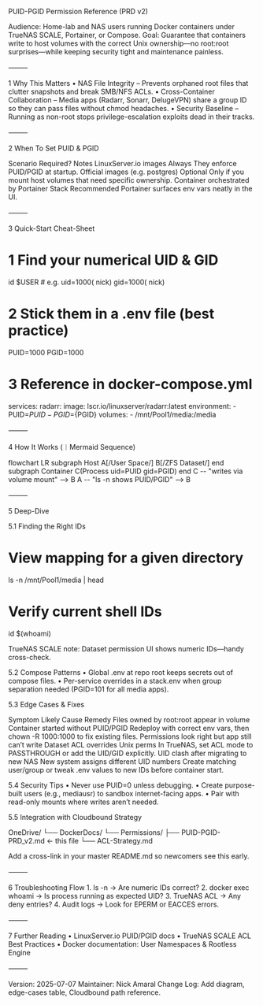 PUID-PGID Permission Reference (PRD v2)

Audience: Home-lab and NAS users running Docker containers under TrueNAS SCALE, Portainer, or Compose.
Goal: Guarantee that containers write to host volumes with the correct Unix ownership—no root:root surprises—while keeping security tight and maintenance painless.

⸻

1  Why This Matters
	•	NAS File Integrity – Prevents orphaned root files that clutter snapshots and break SMB/NFS ACLs.
	•	Cross-Container Collaboration – Media apps (Radarr, Sonarr, DelugeVPN) share a group ID so they can pass files without chmod headaches.
	•	Security Baseline – Running as non-root stops privilege-escalation exploits dead in their tracks.

⸻

2  When To Set PUID & PGID

Scenario	Required?	Notes
LinuxServer.io images	Always	They enforce PUID/PGID at startup.
Official images (e.g. postgres)	Optional	Only if you mount host volumes that need specific ownership.
Container orchestrated by Portainer Stack	Recommended	Portainer surfaces env vars neatly in the UI.


⸻

3  Quick-Start Cheat-Sheet

# 1 Find your numerical UID & GID
id $USER        # e.g. uid=1000( nick) gid=1000( nick)

# 2 Stick them in a .env file (best practice)
PUID=1000
PGID=1000

# 3 Reference in docker-compose.yml
services:
  radarr:
    image: lscr.io/linuxserver/radarr:latest
    environment:
      - PUID=${PUID}
      - PGID=${PGID}
    volumes:
      - /mnt/Pool1/media:/media


⸻

4  How It Works (︱Mermaid Sequence)

flowchart LR
    subgraph Host
        A[/User Space/]
        B[/ZFS Dataset/]
    end
    subgraph Container
        C(Process uid=PUID gid=PGID)
    end
    C -- "writes via volume mount" --> B
    A -- "ls -n shows PUID/PGID" --> B


⸻

5  Deep-Dive

5.1 Finding the Right IDs

# View mapping for a given directory
ls -n /mnt/Pool1/media | head
# Verify current shell IDs
id $(whoami)

TrueNAS SCALE note: Dataset permission UI shows numeric IDs—handy cross-check.

5.2 Compose Patterns
	•	Global .env at repo root keeps secrets out of compose files.
	•	Per-service overrides in a stack.env when group separation needed (PGID=101 for all media apps).

5.3 Edge Cases & Fixes

Symptom	Likely Cause	Remedy
Files owned by root:root appear in volume	Container started without PUID/PGID	Redeploy with correct env vars, then chown -R 1000:1000 to fix existing files.
Permissions look right but app still can’t write	Dataset ACL overrides Unix perms	In TrueNAS, set ACL mode to PASSTHROUGH or add the UID/GID explicitly.
UID clash after migrating to new NAS	New system assigns different UID numbers	Create matching user/group or tweak .env values to new IDs before container start.

5.4 Security Tips
	•	Never use PUID=0 unless debugging.
	•	Create purpose-built users (e.g., mediausr) to sandbox internet-facing apps.
	•	Pair with read-only mounts where writes aren’t needed.

5.5 Integration with Cloudbound Strategy

OneDrive/
└── DockerDocs/
    └── Permissions/
        ├── PUID-PGID-PRD_v2.md  ← this file
        └── ACL-Strategy.md

Add a cross-link in your master README.md so newcomers see this early.

⸻

6  Troubleshooting Flow
	1.	ls -n → Are numeric IDs correct?
	2.	docker exec whoami → Is process running as expected UID?
	3.	TrueNAS ACL → Any deny entries?
	4.	Audit logs → Look for EPERM or EACCES errors.

⸻

7  Further Reading
	•	LinuxServer.io PUID/PGID docs
	•	TrueNAS SCALE ACL Best Practices
	•	Docker documentation: User Namespaces & Rootless Engine

⸻

Version: 2025-07-07
Maintainer: Nick Amaral
Change Log: Add diagram, edge-cases table, Cloudbound path reference.